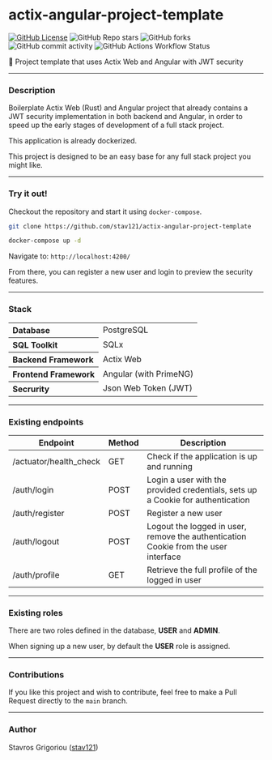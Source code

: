 # actix-angular-project-template
[![GitHub License](https://img.shields.io/github/license/stav121/actix-angular-project-template?style=for-the-badge&color=yellow)](https://github.com/stav121/actix-angular-project-template/blob/main/LICENSE)
![GitHub Repo stars](https://img.shields.io/github/stars/stav121/actix-angular-project-template?style=for-the-badge&color=blue)
![GitHub forks](https://img.shields.io/github/forks/stav121/actix-angular-project-template?style=for-the-badge&color=teal)
![GitHub commit activity](https://img.shields.io/github/commit-activity/y/stav121/actix-angular-project-template?style=for-the-badge&color=orange)
![GitHub Actions Workflow Status](https://img.shields.io/github/actions/workflow/status/stav121/actix-angular-project-template/build-docker.yml?style=for-the-badge)

🦀 Project template that uses Actix Web and Angular with JWT security

<hr>

### Description

Boilerplate Actix Web (Rust) and Angular project that already contains a JWT security implementation in both backend and
Angular, in order to speed up the early stages of development of a full stack project.

This application is already dockerized.

This project is designed to be an easy base for any full stack project you might like.

<hr>

### Try it out!

Checkout the repository and start it using `docker-compose`.

```bash
git clone https://github.com/stav121/actix-angular-project-template

docker-compose up -d
```

Navigate to: `http://localhost:4200/`

From there, you can register a new user and login to preview the security features.

<hr>

### Stack

<table>
    <tbody>
        <tr>
            <th align="start">Database</th>
            <td>PostgreSQL</td>
        </tr>
        <tr>
            <th align="start">SQL Toolkit</th>
            <td>SQLx</td>
        </tr>
        <tr>
            <th align="start">Backend Framework</th>
            <td>Actix Web</td>
        </tr>
        <tr>
            <th align="start">Frontend Framework</th>
            <td>Angular (with PrimeNG)</td>
        </tr>
        <tr>
            <th align="start">Secrurity</th>
            <td>Json Web Token (JWT)</td>
        </tr>
    </tbody>
</table>

<hr>

### Existing endpoints

<table>
    <thead>
        <tr>
            <th>Endpoint</th>
            <th>Method</th>
            <th>Description</th>
        </tr>
    </thead>
    <tbody>
        <tr>
            <td>/actuator/health_check</td>
            <td>GET</td>
            <td>Check if the application is up and running</td>
        </tr>
        <tr>
            <td>/auth/login</td>
            <td>POST</td>
            <td>Login a user with the provided credentials, sets up a Cookie for authentication</td>
        </tr>
        <tr>
            <td>/auth/register</td>        
            <td>POST</td>        
            <td>Register a new user</td>        
        </tr>
        <tr>
            <td>/auth/logout</td>
            <td>POST</td>
            <td>Logout the logged in user, remove the authentication Cookie from the user interface</td>
        </tr>
        <tr>
            <td>/auth/profile</td>
            <td>GET</td>
            <td>Retrieve the full profile of the logged in user</td>
        </tr>
    </tbody>
</table>

<hr>

### Existing roles

There are two roles defined in the database, <strong>USER</strong> and <strong>ADMIN</strong>.

When signing up a new user, by default the <strong>USER</strong> role is assigned.

<hr>

### Contributions

If you like this project and wish to contribute, feel free to make a Pull Request directly to the `main` branch.

<hr>

### Author

Stavros Grigoriou ([stav121](https://github.com/stav121))
